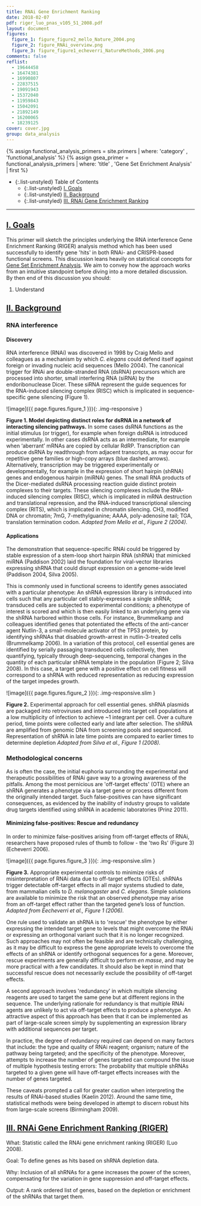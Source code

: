 ```yaml
---
title: RNAi Gene Enrichment Ranking
date: 2018-02-07
pdf: riger_luo_pnas_v105_51_2008.pdf
layout: document
figures:
  figure_1: figure_figure2_mello_Nature_2004.png
  figure_2: figure_RNAi_overview.png
  figure_3: figure_figure1_echeverri_NatureMethods_2006.png
comments: false
reflist:
  - 19644458
  - 16474381
  - 16990807
  - 22837515
  - 19091943
  - 15372040
  - 11959843
  - 15042091
  - 21892149
  - 16200065
  - 18239125
cover: cover.jpg
group: data_analysis
---
```


{% assign functional_analysis_primers = site.primers | where: 'category' , 'functional_analysis' %}
{% assign gsea_primer = functional_analysis_primers | where: 'title' , 'Gene Set Enrichment Analysis' | first %}

- {:.list-unstyled} Table of Contents
  - {:.list-unstyled} [I. Goals](#goals)
  - {:.list-unstyled} [II. Background](#background)
  - {:.list-unstyled} [III. RNAi Gene Enrichment Ranking](#rnaiGeneEnrichmentRanking)

<hr/>

## <a href="#goals" name="goals">I. Goals</a>

This primer will sketch the principles underlying the RNA interference Gene Enrichment Ranking (RIGER) analysis method which has been used successfully to identify gene 'hits' in both RNAi- and CRISPR-based functional screens. This discussion leans heavily on statistical concepts for [Gene Set Enrichment Analysis]({{gsea_primer.url}}). We aim to convey how the approach works from an intuitive standpoint before diving into a more detailed discussion. By then end of this discussion you should:

1. Understand


## <a href="#background" name="background">II. Background</a>

### RNA interference

#### Discovery

RNA interference (RNAi) was discovered in 1998 by Craig Mello and colleagues as a mechanism by which *C. elegans* could defend itself against foreign or invading nucleic acid sequences (Mello 2004). The canonical trigger for RNAi are double-stranded RNA (dsRNA) precursors which are processed into shorter, small interfering RNA (siRNA) by the endoribonuclease Dicer. These siRNA represent the guide sequences for the RNA-induced silencing complex (RISC) which is implicated in sequence-specific gene silencing (Figure 1).

![image]({{ page.figures.figure_1 }}){: .img-responsive }
<div class="figure-legend well well-lg text-justify">
  <strong>Figure 1. Model depicting distinct roles for dsRNA in a network of interacting silencing pathways.</strong> In some cases dsRNA functions as the initial stimulus (or trigger), for example when foreign dsRNA is introduced experimentally. In other cases dsRNA acts as an intermediate, for example when ‘aberrant’ mRNAs are copied by cellular RdRP. Transcription can produce dsRNA by readthrough from adjacent transcripts, as may occur for repetitive gene families or high-copy arrays (blue dashed arrows). Alternatively, transcription may be triggered experimentally or developmentally, for example in the expression of short hairpin (shRNA) genes and endogenous hairpin (miRNA) genes. The small RNA products of the Dicer-mediated dsRNA processing reaction guide distinct protein complexes to their targets. These silencing complexes include the RNA-induced silencing complex (RISC), which is implicated in mRNA destruction and translational repression, and the RNA-induced transcriptional silencing complex (RITS), which is implicated in chromatin silencing. CH3, modified DNA or chromatin; 7mG, 7-methylguanine; AAAA, poly-adenosine tail; TGA, translation termination codon. <em>Adapted from Mello et al., Figure 2 (2004).</em>
</div>


#### Applications

The demonstration that sequence-specific RNAi could be triggered by stable expression of a stem-loop short hairpin RNA (shRNA) that mimicked miRNA (Paddison 2002) laid the foundation for  viral-vector libraries expressing shRNA that could disrupt expression on a genome-wide level (Paddison 2004, Silva 2005).

This is commonly used in functional screens to identify genes associated with a particular phenotype: An shRNA expression library is introduced into cells such that any particular cell stably-expresses a single shRNA; transduced cells are subjected to experimental conditions; a phenotype of interest is scored and which is then easily linked to an underlying gene via the shRNA harbored within those cells. For instance, Brummelkamp and colleagues identified genes that potentiated the effects of the anti-cancer agent Nutlin-3, a small-molecule activator of the TP53 protein, by identifying shRNAs that disabled growth-arrest in nutlin-3-treated cells (Brummelkamp 2006). In a variation of this protocol, cell essential genes are identified by serially passaging transduced cells collectively, then quantifying, typically through deep-sequencing, temporal changes in the quantity of each particular shRNA template in the population (Figure 2; Silva 2008). In this case, a target gene with a positive effect on cell fitness will correspond to a shRNA with reduced representation as reducing expression of the target impedes growth.

![image]({{ page.figures.figure_2 }}){: .img-responsive.slim }
<div class="figure-legend well well-lg text-justify">
  <strong>Figure 2.</strong> Experimental approach for cell essential genes. shRNA plasmids are packaged into retroviruses and introduced into target cell populations at a low multiplicity of infection to achieve ~1 integrant per cell. Over a culture period, time points were collected early and late after selection. The shRNA are amplified from genomic DNA from screening pools and sequenced. Representation of shRNA in late time points are compared to earlier times to determine depletion <em>Adapted from Silva et al., Figure 1 (2008).</em>
</div>

### Methodological concerns

As is often the case, the initial euphoria surrounding the experimental and therapeutic possibilities of RNAi gave way to a growing awareness of the pitfalls. Among the most pernicious are 'off-target effects' (OTE) where an shRNA generates a phenotype via a target gene or process different from the originally intended target. Such false-positives can have significant consequences, as evidenced by the inability of industry groups to validate drug targets identified using shRNA in academic laboratories (Prinz 2011).

#### Minimizing false-positives: Rescue and redundancy

In order to minimize false-positives arising from off-target effects of RNAi, researchers have proposed rules of thumb to follow - the 'two Rs' (Figure 3) (Echeverri 2006).

![image]({{ page.figures.figure_3 }}){: .img-responsive.slim }
<div class="figure-legend well well-lg text-justify">
  <strong>Figure 3.</strong> Appropriate experimental controls to minimize risks of misinterpretation of RNAi data due to off-target effects (OTEs). shRNAs trigger detectable off-target effects in all major systems studied to date, from mammalian cells to <em>D. melanogaster</em> and <em>C. elegans</em>. Simple solutions are available to minimize the risk that an observed phenotype may arise from an off-target effect rather than the targeted gene’s loss of function. <em>Adapted from Eecheverri et al., Figure 1 (2006).</em>
</div>

One rule used to validate an shRNA is to 'rescue' the phenotype by either expressing the intended target gene to levels that might overcome the RNAi or expressing an orthogonal variant such that it is no longer recognized. Such approaches may not often be feasible and are technically challenging, as it may be difficult to express the gene appropriate levels to overcome the effects of an shRNA or identify orthogonal sequences for a gene. Moreover, rescue experiments are generally difficult to perform *en masse*, and may be more practical with a few candidates. It should also be kept in mind that successful rescue does not necessarily exclude the possibility of off-target effects.

A second approach involves 'redundancy' in which multiple silencing reagents are used to target the same gene but at different regions in the sequence. The underlying rationale for redundancy is that multiple RNAi agents are unlikely to act via off-target effects to produce a phenotype. An attractive aspect of this approach has been that it can be implemented as part of large-scale screen simply by supplementing an expression library with additional sequences per target.

In practice, the degree of redundancy required can depend on many factors that include: the type and quality of RNAi reagent; organism; nature of the pathway being targeted; and the specificity of the phenotype. Moreover, attempts to increase the number of genes targeted can compound the issue of multiple hypothesis testing errors: The probability that multiple shRNAs targeted to a given gene will have off-target effects increases with the number of genes targeted.

These caveats prompted a call for greater caution when interpreting the results of RNAi-based studies (Kaelin 2012). Around the same time, statistical methods were being developed in attempt to discern robust hits from large-scale screens (Birmingham 2009).

## <a href="#rnaiGeneEnrichmentRanking" name="rnaiGeneEnrichmentRanking">III. RNAi Gene Enrichment Ranking (RIGER)</a>

What: Statistic called the RNAi gene enrichment ranking (RIGER) (Luo 2008).

Goal: To define genes as hits based on shRNA depletion data.

Why: Inclusion of all shRNAs for a gene increases the power of the screen, compensating for the variation in gene suppression and off-target effects.

Output: A rank ordered list of genes, based on the depletion or enrichment of the shRNAs that target them.





